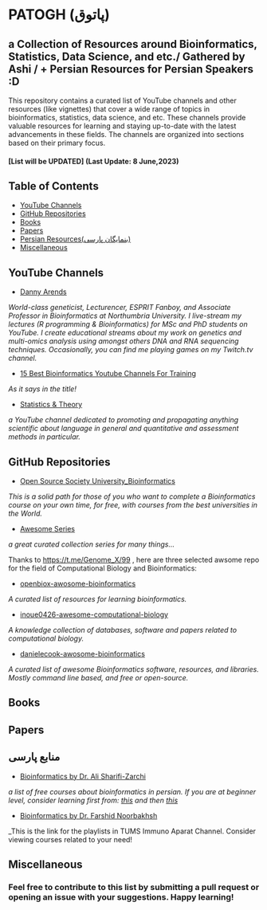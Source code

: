 # PATOGH (پاتوق)
## a Collection of Resources around Bioinformatics, Statistics, Data Science, and etc./ Gathered by Ashi / + Persian Resources for Persian Speakers :D

This repository contains a curated list of YouTube channels and other resources (like vignettes) that cover a wide range of topics in bioinformatics, statistics, data science, and etc. These channels provide valuable resources for learning and staying up-to-date with the latest advancements in these fields. The channels are organized into sections based on their primary focus.

#### [List will be UPDATED] (Last Update: 8 June,2023)

## Table of Contents

- [YouTube Channels](#YouTube-Channels)
- [GitHub Repositories](#GitHub-Repositories)
- [Books](#Books)
- [Papers](#Papers)
- [Persian Resources(بنمایگان پارسی)](https://github.com/bioinfmatters/patogh#%D9%85%D9%86%D8%A7%D8%A8%D8%B9-%D9%BE%D8%A7%D8%B1%D8%B3%DB%8C)
- [Miscellaneous](#Miscellaneous)

## YouTube Channels

- [Danny Arends](https://youtube.com/@DannyArends)

_World-class geneticist, Lecturencer, ESPRIT Fanboy, and Associate Professor in Bioinformatics at Northumbria University. I live-stream my lectures (R programming & Bioinformatics) for MSc and PhD students on YouTube. I create educational streams about my work on genetics and multi-omics analysis using amongst others DNA and RNA sequencing techniques. Occasionally, you can find me playing games on my Twitch.tv channel._

- [15 Best Bioinformatics Youtube Channels For Training](https://interestedvideos.com/bioinformatics-youtube-channels/)

_As it says in the title!_

- [Statistics & Theory](https://youtube.com/@VahidAryadoust)

_a YouTube channel dedicated to promoting and propagating anything scientific about language in general and quantitative and assessment methods in particular._

## GitHub Repositories

- [Open Source Society University_Bioinformatics](https://github.com/ossu/bioinformatics)

_This is a solid path for those of you who want to complete a Bioinformatics course on your own time, for free, with courses from the best universities in the World._

- [Awesome Series](https://github.com/sindresorhus/awesome) 

_a great curated collection series for many things..._

Thanks to https://t.me/Genome_X/99 , here are three selected awsome repo for the field of Computational Biology and Bioinformatics:

- [openbiox-awosome-bioinformatics](https://github.com/openbiox/awosome-bioinformatics)

_A curated list of resources for learning bioinformatics._

- [inoue0426-awesome-computational-biology](https://github.com/inoue0426/awesome-computational-biology)

_A knowledge collection of databases, software and papers related to computational biology._

- [danielecook-awosome-bioinformatics](https://github.com/danielecook/Awesome-Bioinformatics)

_A curated list of awesome Bioinformatics software, resources, and libraries. Mostly command line based, and free or open-source._


## Books



## Papers


## منابع پارسی
- [Bioinformatics by Dr. Ali Sharifi-Zarchi](https://maktabkhooneh.org/learn/?q=%D8%A8%DB%8C%D9%88%D8%A7%D9%86%D9%81%D9%88%D8%B1%D9%85%D8%A7%D8%AA%DB%8C%DA%A9)

_a list of free courses about bioinformatics in persian. If you are at beginner level, consider learning first from: [this](https://maktabkhooneh.org/course/%D9%85%D9%82%D8%AF%D9%85%D9%87-%D8%A8%DB%8C%D9%88%D8%A7%D9%86%D9%81%D9%88%D8%B1%D9%85%D8%A7%D8%AA%DB%8C%DA%A9-%D8%AA%D8%AD%D9%84%DB%8C%D9%84-%D8%AF%D8%A7%D8%AF%D9%87-%D8%B2%DB%8C%D8%B3%D8%AA%DB%8C-mk374/) and then [this](https://maktabkhooneh.org/course/%D8%A8%DB%8C%D9%88%D8%A7%D9%86%D9%81%D9%88%D8%B1%D9%85%D8%A7%D8%AA%DB%8C%DA%A9-%D9%BE%DB%8C%D8%B4%D8%B1%D9%81%D8%AA%D9%87-mk375/)_

- [Bioinformatics by Dr. Farshid Noorbakhsh](https://www.aparat.com/TUMS_Immunology/playlists)

_This is the link for the playlists in TUMS Immuno Aparat Channel. Consider viewing courses related to your need!

## Miscellaneous


### Feel free to contribute to this list by submitting a pull request or opening an issue with your suggestions. Happy learning!

